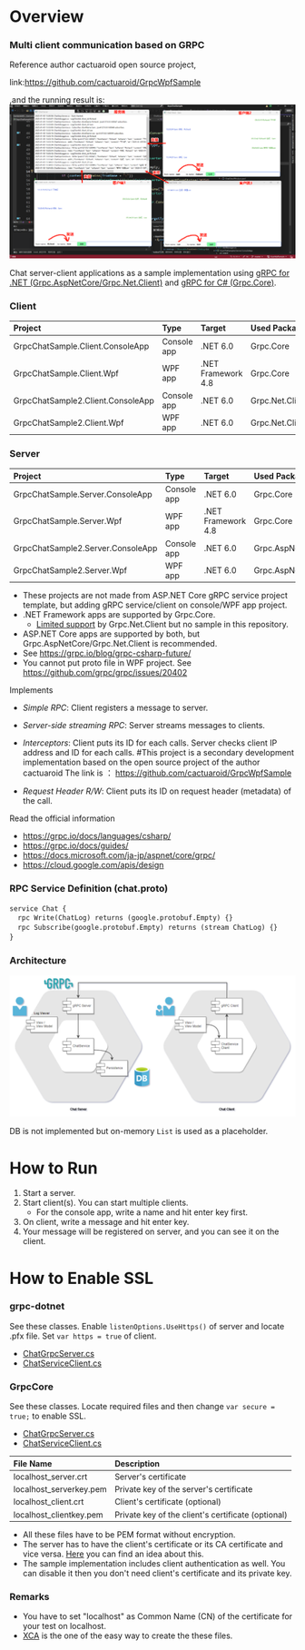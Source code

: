 # Overview

### Multi client communication based on GRPC

Reference author cactuaroid open source project,

link:https://github.com/cactuaroid/GrpcWpfSample

,and the running result is:
![运行效果图](运行效果图.png)

Chat server-client applications as a sample implementation using [gRPC for .NET (Grpc.AspNetCore/Grpc.Net.Client)](https://github.com/grpc/grpc-dotnet) and [gRPC for C# (Grpc.Core)](https://www.nuget.org/packages/Grpc.Core).

### Client

| Project                           | Type        | Target             | Used Package    |
| :-------------------------------- | :---------- | :----------------- | :-------------- |
| GrpcChatSample.Client.ConsoleApp  | Console app | .NET 6.0           | Grpc.Core       |
| GrpcChatSample.Client.Wpf         | WPF app     | .NET Framework 4.8 | Grpc.Core       |
| GrpcChatSample2.Client.ConsoleApp | Console app | .NET 6.0           | Grpc.Net.Client |
| GrpcChatSample2.Client.Wpf        | WPF app     | .NET 6.0           | Grpc.Net.Client |

### Server

| Project                           | Type        | Target             | Used Package    |
| :-------------------------------- | :---------- | :----------------- | :-------------- |
| GrpcChatSample.Server.ConsoleApp  | Console app | .NET 6.0           | Grpc.Core       |
| GrpcChatSample.Server.Wpf         | WPF app     | .NET Framework 4.8 | Grpc.Core       |
| GrpcChatSample2.Server.ConsoleApp | Console app | .NET 6.0           | Grpc.AspNetCore |
| GrpcChatSample2.Server.Wpf        | WPF app     | .NET 6.0           | Grpc.AspNetCore |

- These projects are not made from ASP.NET Core gRPC service project template, but adding gRPC service/client on console/WPF app project.
- .NET Framework apps are supported by Grpc.Core.
  - [Limited support](https://aka.ms/aspnet/grpc/netstandard) by Grpc.Net.Client but no sample in this repository.
- ASP.NET Core apps are supported by both, but Grpc.AspNetCore/Grpc.Net.Client is recommended.
- See https://grpc.io/blog/grpc-csharp-future/
- You cannot put proto file in WPF project. See https://github.com/grpc/grpc/issues/20402

Implements

- _Simple RPC_: Client registers a message to server.
- _Server-side streaming RPC_: Server streams messages to clients.
- _Interceptors_: Client puts its ID for each calls. Server checks client IP address and ID for each calls.
  #This project is a secondary development implementation based on the open source project of the author cactuaroid
  The link is ： https://github.com/cactuaroid/GrpcWpfSample

- _Request Header R/W_: Client puts its ID on request header (metadata) of the call.

Read the official information

- https://grpc.io/docs/languages/csharp/
- https://grpc.io/docs/guides/
- https://docs.microsoft.com/ja-jp/aspnet/core/grpc/
- https://cloud.google.com/apis/design

### RPC Service Definition (chat.proto)

```proto
service Chat {
  rpc Write(ChatLog) returns (google.protobuf.Empty) {}
  rpc Subscribe(google.protobuf.Empty) returns (stream ChatLog) {}
}
```

### Architecture

![GrpcChatSample_archtecture](https://github.com/cactuaroid/GrpcWpfSample/blob/master/GrpcChatSample_archtecture.png)

DB is not implemented but on-memory `List` is used as a placeholder.

# How to Run

1. Start a server.
1. Start client(s). You can start multiple clients.
   - For the console app, write a name and hit enter key first.
1. On client, write a message and hit enter key.
1. Your message will be registered on server, and you can see it on the client.

# How to Enable SSL

### grpc-dotnet

See these classes. Enable `listenOptions.UseHttps()` of server and locate .pfx file. Set `var https = true` of client.

- [ChatGrpcServer.cs](https://github.com/cactuaroid/GrpcWpfSample/blob/master/grpc-dotnet/GrpcChatSample2.Server/Grpc/ChatGrpcServer.cs)
- [ChatServiceClient.cs](https://github.com/cactuaroid/GrpcWpfSample/blob/master/grpc-dotnet/GrpcChatSample2.Client/ChatServiceClient.cs)

### GrpcCore

See these classes. Locate required files and then change `var secure = true;` to enable SSL.

- [ChatGrpcServer.cs](https://github.com/cactuaroid/GrpcWpfSample/blob/master/GrpcCore/GrpcChatSample.Server/Grpc/ChatGrpcServer.cs)
- [ChatServiceClient.cs](https://github.com/cactuaroid/GrpcWpfSample/blob/master/GrpcCore/GrpcChatSample.Client/ChatServiceClient.cs)

| File Name               | Description                                        |
| :---------------------- | :------------------------------------------------- |
| localhost_server.crt    | Server's certificate                               |
| localhost_serverkey.pem | Private key of the server's certificate            |
| localhost_client.crt    | Client's certificate (optional)                    |
| localhost_clientkey.pem | Private key of the client's certificate (optional) |

- All these files have to be PEM format without encryption.
- The server has to have the client's certificate or its CA certificate and vice versa. [Here](https://serverfault.com/questions/968343/why-do-i-need-a-certificate-to-establish-a-secure-grpc-connection-as-a-client) you can find an idea about this.
- The sample implementation includes client authentication as well. You can disable it then you don't need client's certificate and its private key.

### Remarks

- You have to set "localhost" as Common Name (CN) of the certificate for your test on localhost.
- [XCA](https://hohnstaedt.de/xca/) is the one of the easy way to create the these files.
